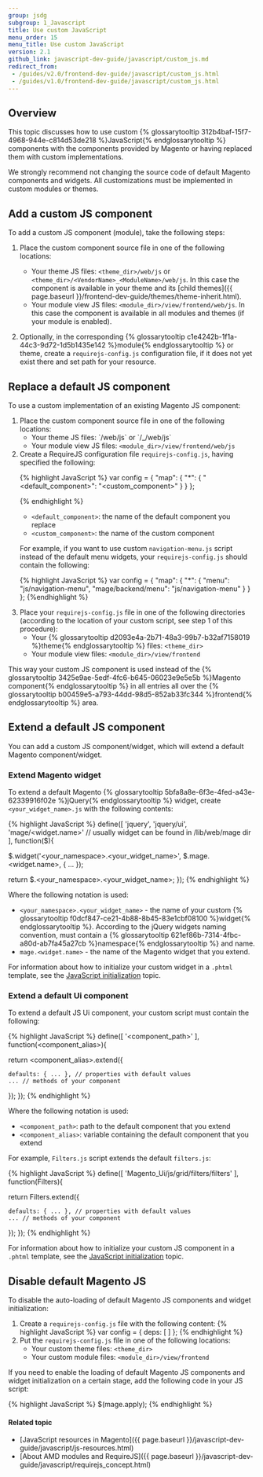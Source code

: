 ```yaml
---
group: jsdg
subgroup: 1_Javascript
title: Use custom JavaScript
menu_order: 15
menu_title: Use custom JavaScript
version: 2.1
github_link: javascript-dev-guide/javascript/custom_js.md
redirect_from:
 - /guides/v2.0/frontend-dev-guide/javascript/custom_js.html
 - /guides/v1.0/frontend-dev-guide/javascript/custom_js.html
---
```


<h2 id="custom_js_overview">Overview</h2>
This topic discusses how to use custom {% glossarytooltip 312b4baf-15f7-4968-944e-c814d53de218 %}JavaScript{% endglossarytooltip %} components with the components provided by Magento or having replaced them with custom implementations.

We strongly recommend not changing the source code of default Magento components and widgets. All customizations must be implemented in custom modules or themes.

## Add a custom JS component 

To add a custom JS component (module), take the following steps:

1. Place the custom component source file in one of the following locations:
	- Your theme JS files: `<theme_dir>/web/js` or `<theme_dir>/<VendorName>_<ModuleName>/web/js`. In this case the component is available in your theme and its [child themes]({{ page.baseurl }}/frontend-dev-guide/themes/theme-inherit.html). 
	- Your module view JS files: `<module_dir>/view/frontend/web/js`. In this case the component is available in all modules and themes (if your module is enabled). 

2. Optionally, in the corresponding {% glossarytooltip c1e4242b-1f1a-44c3-9d72-1d5b1435e142 %}module{% endglossarytooltip %} or theme, create a `requirejs-config.js` configuration file, if it does not yet exist there and set path for your resource.


<h2 id="js_replace">Replace a default JS component</h2>

To use a custom implementation of an existing Magento JS component:
<ol>
  <li markdown="1">Place the custom component source file in one of
  the following locations:
<ul>
  <li markdown="1">Your theme JS files: `/web/js` or `/_/web/js`
  </li>
  <li>Your module view JS files:
  <code>&lt;module_dir&gt;/view/frontend/web/js</code>
  </li>
</ul>
  </li>
  <li markdown="1">Create a RequireJS configuration file
  <code>requirejs-config.js</code>, having specified the following:

{% highlight JavaScript %} 
var config = {
  "map": {
    "*": {
      "<default_component>": "<custom_component>"
    }
  }
};

{% endhighlight %} 

<ul>
  <li>
    <code>&lt;default_component&gt;</code>: the name of the default
    component you replace
  </li>
  <li>
    <code>&lt;custom_component&gt;</code>: the name of the custom
    component
  </li>
</ul>

For example, if you want to use custom <code>navigation-menu.js</code> script instead of the default menu widgets, your <code>requirejs-config.js</code> should contain the following: 

{% highlight JavaScript %}
var config = {
  "map": {
    "*": {
      "menu": "js/navigation-menu",
      "mage/backend/menu": "js/navigation-menu"
    }
  }
};
{%endhighlight %}
  
</li>
  <li>Place your <code>requirejs-config.js</code> file in one of
  the following directories (according to the location of your
  custom script, see step 1 of this procedure):
    <ul>
      <li>Your {% glossarytooltip
      d2093e4a-2b71-48a3-99b7-b32af7158019 %}theme{%
      endglossarytooltip %} files: <code>&lt;theme_dir&gt;</code>
      </li>
      <li>Your module view files:
      <code>&lt;module_dir&gt;/view/frontend</code>
      </li>
    </ul>
  </li>
</ol>

This way your custom JS component is used instead of the {% glossarytooltip 3425e9ae-5edf-4fc6-b645-06023e9e5e5b %}Magento component{% endglossarytooltip %} in all entries all over the {% glossarytooltip b00459e5-a793-44dd-98d5-852ab33fc344 %}frontend{% endglossarytooltip %} area.

<h2 id="extend_js">Extend a default JS component</h2>
You can add a custom JS component/widget, which will extend a default Magento component/widget.

<h3 id="extend_js_widget">Extend Magento widget</h3>

To extend a default Magento {% glossarytooltip 5bfa8a8e-6f3e-4fed-a43e-62339916f02e %}jQuery{% endglossarytooltip %} widget, create `<your_widget_name>.js` with the following contents:

{% highlight JavaScript %}
define([
  'jquery',
  'jquery/ui',
  'mage/<widget.name>' // usually widget can be found in /lib/web/mage dir
], function($){
 
  $.widget('<your_namespace>.<your_widget_name>', $.mage.<widget.name>, { ... });
 
  return $.<your_namespace>.<your_widget_name>;
});
{% endhighlight %}

Where the following notation is used:
<ul>
  <li>
    <code>&lt;your_namespace&gt;.&lt;your_widget_name&gt;</code> -
    the name of your custom {% glossarytooltip
    f0dcf847-ce21-4b88-8b45-83e1cbf08100 %}widget{%
    endglossarytooltip %}. According to the jQuery widgets naming
    convention, must contain a {% glossarytooltip
    621ef86b-7314-4fbc-a80d-ab7fa45a27cb %}namespace{%
    endglossarytooltip %} and name.
  </li>
  <li>
    <code>mage.&lt;widget.name&gt;</code> - the name of the Magento
    widget that you extend.
  </li>
</ul>

For information about how to initialize your custom widget in a `.phtml` template, see the <a href="{{ page.baseurl }}/javascript-dev-guide/javascript/js_init.html" target="_blank">JavaScript initialization</a> topic.

<h3 id="extend_js_component">Extend a default Ui component</h3>

To extend a default JS Ui component, your custom script must contain the following:

{% highlight JavaScript %}
define([
  '<component_path>'
], function(<component_alias>){
 
  return <component_alias>.extend({
 
    defaults: { ... }, // properties with default values
    ... // methods of your component
  });
});
{% endhighlight %}

Where the following notation is used:

<ul>
  <li>
    <code>&lt;component_path&gt;</code>: path to the default
    component that you extend
  </li>
  <li>
    <code>&lt;component_alias&gt;</code>: variable containing the
    default component that you extend
  </li>
</ul>

For example, <code>Filters.js</code> script extends the default <code>filters.js</code>:

{% highlight JavaScript %}
define([
  'Magento_Ui/js/grid/filters/filters'
], function(Filters){
 
  return Filters.extend({
 
    defaults: { ... }, // properties with default values
    ... // methods of your component
  });
});
{% endhighlight %}


For information about how to initialize your custom JS component in a `.phtml` template, see the <a href="{{ page.baseurl }}/javascript-dev-guide/javascript/js_init.html" target="_blank">JavaScript initialization</a> topic.

<h2 id="disable_default_js">Disable default Magento JS</h2>

To disable the auto-loading of default Magento JS components and widget initialization:
<ol>
  <li>Create a <code>requirejs-config.js</code> file with the
  following content: {% highlight JavaScript %} var config = {
  deps: [ ] }; {% endhighlight %}
  </li>
  <li>Put the <code>requirejs-config.js</code> file in one of the
  following locations:
    <ul>
      <li>Your custom theme files: <code>&lt;theme_dir&gt;</code>
      </li>
      <li>Your custom module files:
      <code>&lt;module_dir&gt;/view/frontend</code>
      </li>
    </ul>
  </li>
</ol>
If you need to enable the loading of default Magento JS components and widget initialization on a certain stage, add the following code in your JS script:

{% highlight JavaScript %}
$(mage.apply);
{% endhighlight %}


#### Related topic

- [JavaScript resources in Magento]({{ page.baseurl }}/javascript-dev-guide/javascript/js-resources.html)
- [About AMD modules and RequireJS]({{ page.baseurl }}/javascript-dev-guide/javascript/requirejs_concept.html)

